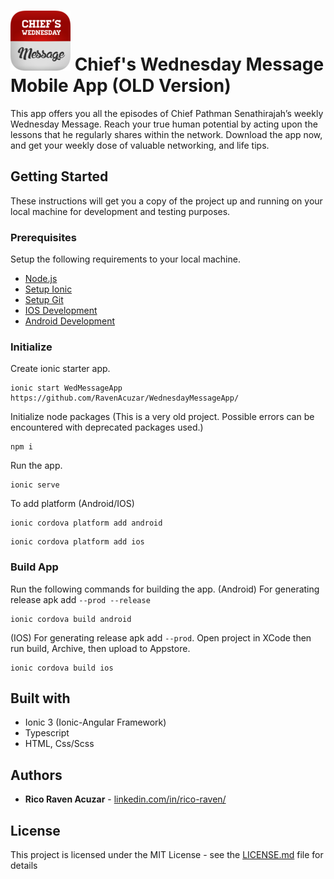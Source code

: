 # ![App Icon](https://github.com/RavenAcuzar/WednesdayMessageApp/blob/master/resources/android/icon/drawable-xhdpi-icon.png) Chief's Wednesday Message Mobile App (OLD Version)

This app offers you all the episodes of Chief Pathman Senathirajah’s weekly Wednesday Message. Reach your true human potential by acting upon the lessons that he regularly shares within the network. Download the app now, and get your weekly dose of valuable networking, and life tips.

## Getting Started

These instructions will get you a copy of the project up and running on your local machine for development and testing purposes.

### Prerequisites

Setup the following requirements to your local machine.

- [Node.js](https://nodejs.org/en/)
- [Setup Ionic](https://ionicframework.com/docs/intro/cli)
- [Setup Git](https://docs.github.com/en/get-started/quickstart/set-up-git)
- [IOS Development](https://ionicframework.com/docs/developing/ios)
- [Android Development](https://ionicframework.com/docs/developing/android)

### Initialize

Create ionic starter app.
```
ionic start WedMessageApp https://github.com/RavenAcuzar/WednesdayMessageApp/
```
Initialize node packages (This is a very old project. Possible errors can be encountered with deprecated packages used.)
```
npm i
```
Run the app.
```
ionic serve
```
To add platform (Android/IOS)
```
ionic cordova platform add android
```
```
ionic cordova platform add ios
```

### Build App

Run the following commands for building the app.
(Android) For generating release apk add `--prod --release`
```
ionic cordova build android
```
(IOS) For generating release apk add `--prod`. Open project in XCode then run build, Archive, then upload to Appstore.
```
ionic cordova build ios
```


## Built with

* Ionic 3 (Ionic-Angular Framework)
* Typescript
* HTML, Css/Scss

## Authors

* **Rico Raven Acuzar** - [linkedin.com/in/rico-raven/](https://www.linkedin.com/in/rico-raven/)


## License

This project is licensed under the MIT License - see the [LICENSE.md](LICENSE.md) file for details
